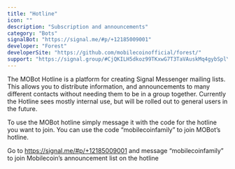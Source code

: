 ```yaml
---
title: "Hotline"
icon: ""
description: "Subscription and announcements"
category: "Bots"
signalBot: "https://signal.me/#p/+12185009001"
developer: "Forest"
developerSite: "https://github.com/mobilecoinofficial/forest/"
support: "https://signal.group/#CjQKILH5dkoz99TKxwG7T3TaVAuskMq4gybSplYDfTq-vxUrEhBhuy19A4DbvBqm7PfnBn3I"
---
```


The MOBot Hotline is a platform for creating Signal Messenger mailing lists. This allows you to distribute information, and announcements to many different contacts without needing them to be in a group together. Currently the Hotline sees mostly internal use, but will be rolled out to general users in the future. 

To use the MOBot hotline simply message it with the code for the hotline you want to join. You can use the code “mobilecoinfamily” to join MOBot’s hotline. 

Go to https://signal.me/#p/+12185009001 and message “mobilecoinfamily” to join Mobilecoin’s announcement list on the hotline
